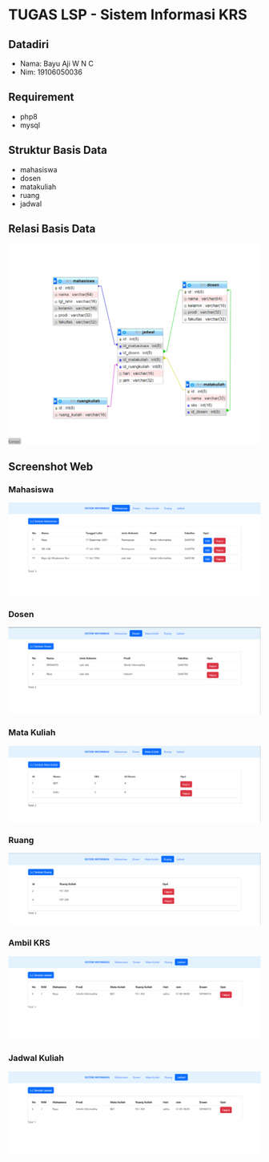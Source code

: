 # TUGAS LSP - Sistem Informasi KRS

## Datadiri
- Nama: Bayu Aji W N C
- Nim: 19106050036

## Requirement
- php8
- mysql

## Struktur Basis Data
- mahasiswa
- dosen
- matakuliah
- ruang
- jadwal

## Relasi Basis Data
![Relasi Database](database.png)

## Screenshot Web

### Mahasiswa
![Mahasiswa](mahasiswa.png)

### Dosen
![Dosen](dosen.png)

### Mata Kuliah
![Mata Kuliah](matakuliah.png)

### Ruang
![Ruang](ruang.png)

### Ambil KRS
![Ambil KRS](jadwal.png)

### Jadwal Kuliah
![Jadwal Kuliah](jadwal.png)